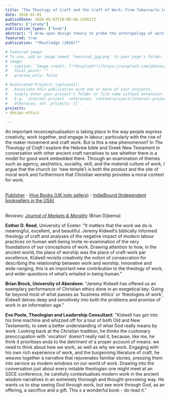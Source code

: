 ```yaml
---
title: "The Theology of Craft and the Craft of Work: From Tabernacle to Eucharist"
date: 2016-01-01
publishDate: 2020-05-03T19:08:46.339817Z
authors: ["jeremy"]
publication_types: ["book"]
abstract: "I draw upon design theory to probe the anthropology of work in the ancient near east, biblical exgesis and theological ethics around the concept of political economy and work."
featured: true
publication: "*Routledge (2016)*"

# Featured image
# To use, add an image named `featured.jpg/png` to your page's folder. 
# image:
#   caption: 'Image credit: [**Unsplash**](https://unsplash.com/photos/pLCdAaMFLTE)'
#   focal_point: ""
#   preview_only: false

# Associated Projects (optional).
#   Associate this publication with one or more of your projects.
#   Simply enter your project's folder or file name without extension.
#   E.g. `internal-project` references `content/project/internal-project/index.md`.
#   Otherwise, set `projects: []`.
projects:
- design-ethics

---
```


An important reconceptualisation is taking place in the way people express creativity, work together, and engage in labour; particularly with the rise of the maker movement and craft work. But is this a new phenomenon? In <em>The Theology of Craft</em> I explore the Hebrew bible and Greek New Testament in conversation with other ancient craft narratives to see whether there is a model for good work embedded there. Through an examination of themes such as agency, aesthetics, sociality, skill, and the material culture of work, I argue that the church (or ‘new temple’) is both the product and the site of moral work and furthermore that Christian worship provides a moral context for work.

<br />
<a href="https://www.routledge.com/products/9781472476517">Publisher</a> - <a href="http://www.hive.co.uk/Product/Jeremy-Kidwell/The-Theology-of-Craft-and-the-Craft-of-Work--From-Tabernacle-to-Eucharist/18798594">Hive Books (UK indy sellers)</a> - <a href="http://www.indiebound.org/book/9781472476517">IndieBound (Independent booksellers in the USA) </a>
<br /><br />
<p><em>Reviews:</em> <a href="http://www.marketsandmorality.com/index.php/mandm/article/view/1258"><em>Journal of Markets & Morality</em></a> (Brian Dijkema)
<br /> </p>

**Esther D. Reed**, University of Exeter: "It matters that the work we do is meaningful, excellent, and beautiful. Jeremy Kidwell’s biblically informed theology of craft and analyses of the negative impact of modern labour practices on human well-being invite re-examination of the very foundations of our conceptions of work. Drawing attention to how, in the ancient world, the place of worship was the place of craft-work par excellence, Kidwell revisits  creatively  the  notion  of  consecration  for  describing  the  relationship between work and worship. Innovative and wide-ranging, this is an important new contribution to the theology of work, and wider questions of what’s entailed in being human."

**Brian Brock, University of Aberdeen**: "Jeremy Kidwell has offered us an exemplary performance of Christian ethics done in an exegetical key. Going far beyond most of what passes as ‘business ethics’ or ‘theologies of work’, Kidwell delves deep and sensitively into both the problems and promise of work in an information age."

**Eve Poole, Theologian and Leadership Consultant**: "Kidwell has got into his time machine and whizzed off for a tour of both Old and New Testaments, to seek a better understanding of what God really means by work. Looking back at the Christian tradition, he thinks the customary preoccupation with 'vocation' doesn't really nail it, because, like me, he think it prioritises ends to the detriment of a proper account of means: we need to think about how we work, as well as why we work. Engaging with his own rich experience of work, and the burgeoning literature of craft, he weaves together a narrative that rejuvenates familiar stories, pressing them into service as modem windows on our world of work. Drawing into the conversation just about every notable theologian one might meet at an SSCE conference, he carefully contextualises modern work in the ancient wisdom narratives in an extremely thorough and thought-provoking way. He wants us to stop seeing God through work, but see work through God, as an offering, a sacrifice and a gift. This s a wonderful book - do read it."